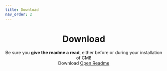 ```yaml
---
title: Download
nav_order: 2
---
```


<center>
  <h1>Download</h1>
  Be sure you <b>give the readme a read</b>, either before or during your installation of CMI!
  <br>
  <a id="downloadButton" onclick="GetDownload()" class="btn btn-green">Download</a>
  <a href="https://docs.google.com/document/d/1dFVNe2gvsVck0tjWrnCM2HxsdTFBAnsxs928Q1wVS1A" class="btn btn-blue">Open Readme</a>
</center>

<script type="text/javascript">
   fetchTag();
</script>

<br>

<div id="changelog" align="center" class="inlayed"> 
  <script type="text/javascript">
    fetchNotes();
  </script>  
</div>
